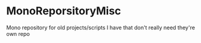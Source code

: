 # MonoReporsitoryMisc
Mono repository for old projects/scripts I have that don't really need they're own repo
